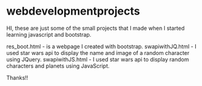 # webdevelopmentprojects

HI, these are just some of the small projects that I made when I started learning javascript and bootstrap.

res_boot.html - is a webpage I created with bootstrap.
swapiwithJQ.html - I used star wars api to display the name and image of a random character using JQuery.
swapiwithJS.html - I used star wars api to display random characters and planets using JavaScript.



Thanks!!
